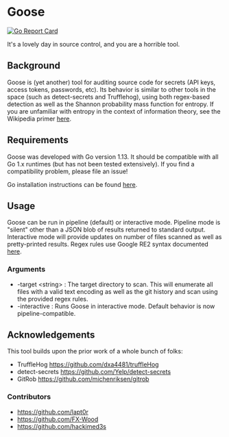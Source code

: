 # Goose
[![Go Report Card](https://goreportcard.com/badge/github.com/lapt0r/goose)](https://goreportcard.com/report/github.com/lapt0r/goose)

It's a lovely day in source control, and you are a horrible tool.

## Background

Goose is (yet another) tool for auditing source code for secrets (API keys, access tokens, passwords, etc).  Its behavior is similar to other tools in the space (such as detect-secrets and Trufflehog), using both regex-based detection as well as the Shannon probability mass function for entropy.  If you are unfamiliar with entropy in the context of information theory, see the Wikipedia primer [here](https://en.wikipedia.org/wiki/Information_theory#Entropy_of_an_information_source).

## Requirements

Goose was developed with Go version 1.13.  It should be compatible with all Go 1.x runtimes (but has not been tested extensively).  If you find a compatibility problem, please file an issue!

Go installation instructions can be found [here](https://golang.org/doc/install).

## Usage

Goose can be run in pipeline (default) or interactive mode.  Pipeline mode is "silent" other than a JSON blob of results returned to standard output.  Interactive mode will provide updates on number of files scanned as well as pretty-printed results.  Regex rules use Google RE2 syntax documented [here](https://github.com/google/re2/wiki/Syntax).

### Arguments

 * -target \<string> : The target directory to scan.  This will enumerate all files with a valid text encoding as well as the git history and scan using the provided regex rules.
 * -interactive : Runs Goose in interactive mode.  Default behavior is now pipeline-compatible.

## Acknowledgements

This tool builds upon the prior work of a whole bunch of folks:

* TruffleHog https://github.com/dxa4481/truffleHog
* detect-secrets https://github.com/Yelp/detect-secrets
* GitRob https://github.com/michenriksen/gitrob

### Contributors

- https://github.com/lapt0r
- https://github.com/FX-Wood
- https://github.com/hackimed3s